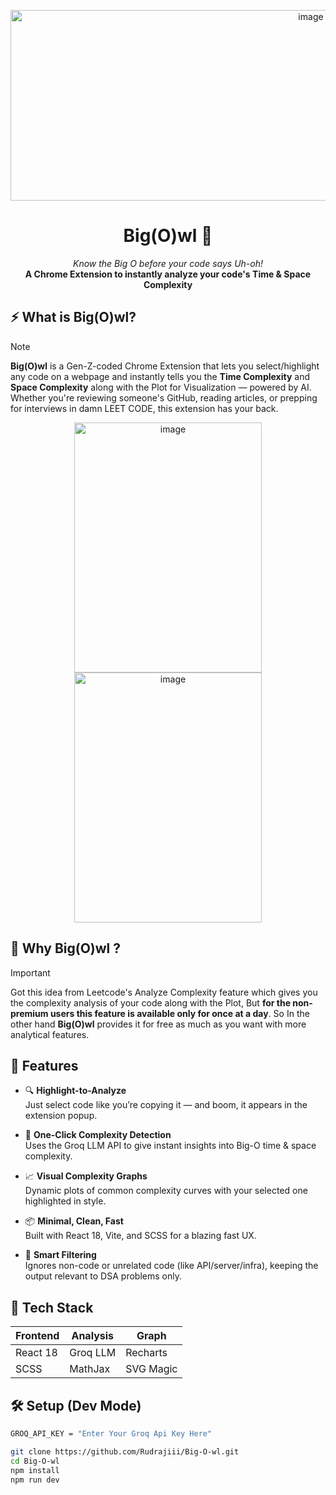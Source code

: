 <p align="center">
<!--   <img src="src/assets/Big(O)wl.png" alt="Big(O)wl Logo" width="150" /> -->
<img width="945" height="305" alt="image" src="https://github.com/user-attachments/assets/69ade911-08ae-477c-843b-c21b228f530f" />
</p>

<div align="center">
  <h1 align="center">Big(O)wl 🦉</h1>
  <em>Know the Big O before your code says Uh-oh!</em><br/>
  <strong>A Chrome Extension to instantly analyze your code's Time & Space Complexity</strong>
</div>

## ⚡ What is Big(O)wl?
> [!NOTE]  
> **Big(O)wl** is a Gen-Z-coded Chrome Extension that lets you select/highlight any code on a webpage and instantly tells you the **Time Complexity** and **Space Complexity** along with the Plot for Visualization — powered by AI.  
Whether you're reviewing someone's GitHub, reading articles, or prepping for interviews in damn LEET CODE, this extension has your back.

<div align="center">
  <img width="300" height="400" alt="image" src="https://github.com/user-attachments/assets/c82d442e-0be2-4019-898d-cc3b7c18dad1" />
<img width="300" height="400" alt="image" src="https://github.com/user-attachments/assets/8be59259-bd54-4788-a30d-62045b6c82ad" />
</div>

## 🤔 Why Big(O)wl ?
> [!IMPORTANT] 
> Got this idea from Leetcode's Analyze Complexity feature which gives you the complexity analysis of your code along with the Plot, But **for the non-premium users this feature is available only for once at a day**. So In the other hand **Big(O)wl** provides it for free as much as you want with more analytical features.  



## 🧠 Features

- 🔍 **Highlight-to-Analyze**  
  Just select code like you’re copying it — and boom, it appears in the extension popup.

- 🚀 **One-Click Complexity Detection**  
  Uses the Groq LLM API to give instant insights into Big-O time & space complexity.

- 📈 **Visual Complexity Graphs**  
  Dynamic plots of common complexity curves with your selected one highlighted in style.

- 📦 **Minimal, Clean, Fast**  
  Built with React 18, Vite, and SCSS for a blazing fast UX.

- 🧠 **Smart Filtering**  
  Ignores non-code or unrelated code (like API/server/infra), keeping the output relevant to DSA problems only.



## 🧰 Tech Stack

| Frontend | Analysis | Graph |
|----------|----------|-------|
| React 18 | Groq LLM | Recharts |
| SCSS     | MathJax  | SVG Magic |



## 🛠️ Setup (Dev Mode)

```bash
GROQ_API_KEY = "Enter Your Groq Api Key Here"
```
```bash
git clone https://github.com/Rudrajiii/Big-O-wl.git
cd Big-O-wl
npm install
npm run dev
```



